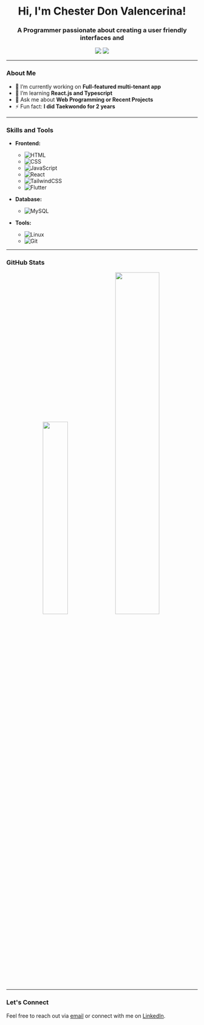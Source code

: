 <h1 align="center">Hi, I'm Chester Don Valencerina!</h1>
<h3 align="center">A Programmer passionate about creating a user friendly interfaces and </h3>

<p align="center">
  <!--- <a href="https://yourwebsite.com"><img src="https://img.shields.io/badge/Portfolio-000?style=for-the-badge&logo=vercel&logoColor=white" /></a> -->
  <a href="mailto:vale0192@algonquinlive.com"><img src="https://img.shields.io/badge/Email-D14836?style=for-the-badge&logo=gmail&logoColor=white" /></a>
  <a href="www.linkedin.com/in/chestervalencerina"><img src="https://img.shields.io/badge/LinkedIn-0A66C2?style=for-the-badge&logo=linkedin&logoColor=white" /></a>
</p>

---

### About Me

- 🔭 I’m currently working on **Full-featured multi-tenant app**
- 🌱 I’m learning **React.js and Typescript**
- 💬 Ask me about **Web Programming or Recent Projects**
- ⚡ Fun fact: **I did Taekwondo for 2 years**

---

### Skills and Tools

- **Frontend:**
  - ![HTML](https://img.shields.io/badge/HTML-E34F26?style=flat-square&logo=html5&logoColor=white)
  - ![CSS](https://img.shields.io/badge/CSS-1572B6?style=flat-square&logo=css3&logoColor=white)
  - ![JavaScript](https://img.shields.io/badge/JavaScript-F7DF1E?style=flat-square&logo=javascript&logoColor=black)
  - ![React](https://img.shields.io/badge/React-20232A?style=flat-square&logo=react&logoColor=61DAFB)
  - ![TailwindCSS](https://img.shields.io/badge/TailwindCSS-38B2AC?style=flat-square&logo=tailwind-css&logoColor=white)
  - ![Flutter](https://img.shields.io/badge/Flutter-02569B?style=for-the-badge&logo=flutter&logoColor=white)
- **Database:**
  - ![MySQL](https://img.shields.io/badge/MySQL-4479A1?style=flat-square&logo=mysql&logoColor=white)

- **Tools:**
  - ![Linux](https://img.shields.io/badge/Linux-FCC624?style=for-the-badge&logo=linux&logoColor=black)
  - ![Git](https://img.shields.io/badge/GIT-E44C30?style=for-the-badge&logo=git&logoColor=white)

---

### GitHub Stats

<p align="center">
  <img src="https://github-readme-stats.vercel.app/api/top-langs/?username=cdv188&layout=compact&theme=tokyonight" width="36%" />
  <img src="https://github-readme-stats.vercel.app/api?username=cdv188&show_icons=true&theme=tokyonight" width="48%" />
</p>

---

### Let's Connect

Feel free to reach out via [email](mailto:vale0192@algonquinlive.com) or connect with me on [LinkedIn](www.linkedin.com/in/chestervalencerina).
